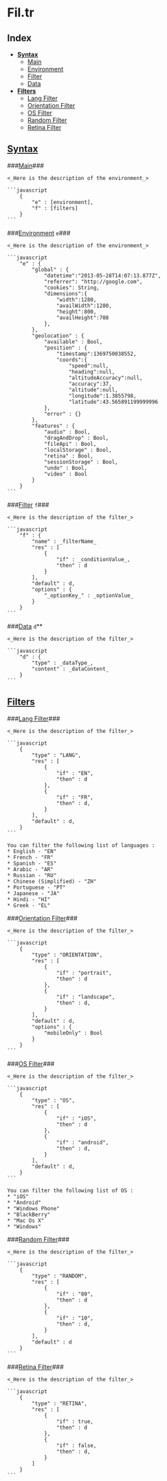 Fil.tr
======

**Index**
----
* **[Syntax](#syntax)**
	* [Main](#main) 
	* [Environment](#environment) 
	* [Filter](#filter)
	* [Data](#data)
* **[Filters](#filters)**
	* [Lang Filter](#langFilter)
	* [Orientation Filter](#orientationFilter)
	* [OS Filter](#osFilter)
	* [Random Filter](#randomFilter)
	* [Retina Filter](#retinaFilter)
	


**[Syntax](id:syntax)**
----

###[Main](id:main)###

	<_Here is the description of the environment_>

	```javascript
  		{
  			"e" : [environment],
	  		"f" : [filters]
  		}    
	```
 
###[Environment](id:environment) `e`###

	<_Here is the description of the environment_>
	
	```javascript
  		"e" : {
  			"global" : {
  				"datetime":"2013-05-28T14:07:13.877Z",
				"referrer": "http://google.com",
				"cookies": String,
				"dimensions":{
					"width":1280,
					"availWidth":1280,
					"height":800,
					"availHeight":708
				},
  			},
  			"geolocation" : {
  				"available" : Bool,
  				"position" : {
  					"timestamp":1369750038552,
					"coords":{
						"speed":null,
						"heading":null,
						"altitudeAccuracy":null,
						"accuracy":37,
						"altitude":null,
						"longitude":1.3855798,
						"latitude":43.565891199999996
  				},
  				"error" : {}
  			},
  			"features" : {
  				"audio" : Bool,
  				"dragAndDrop" : Bool,
  				"fileApi" : Bool,
  				"localStorage" : Bool,
  				"retina" : Bool,
  				"sessionStorage" : Bool,
  				"undo" : Bool,
  				"video" : Bool
  			}
	  	}
	```
  
###[Filter](id:filter) `f`###

	<_Here is the description of the filter_>
	
	```javascript
  		"f" : {
  			"name" : _filterName_
  			"res" : [
  				{
  					"if" : _conditionValue_,
  					"then" : d
  				}
  			],
  			"default" : d,
  			"options" : {
  				"_optionKey_" : _optionValue_
  			}
  	  	}
	```
###[Data](id:data) `d`**

	<_Here is the description of the filter_>
	
	```javascript
  		"d" : {
  			"type" : _dataType_,
  			"content" : _dataContent_
  	  	}
	```
	
**[Filters](id:filters)**
----

###[Lang Filter](id:langFilter)###

	<_Here is the description of the filter_>

	```javascript
  		{
  			"type" : "LANG",
	  		"res" : [
	  			{
	  				"if" : "EN",
		  			"then" : d
	  			},
	  			{
	  				"if" : "FR",
	  				"then" : d,
	  			}
	  		],
	  		"default" : d,
  		}    
	```
	
	You can filter the following list of languages : 
	* English - "EN"
	* French - "FR"
	* Spanish - "ES"
	* Arabic - "AR"
	* Russian - "RU"
	* Chinese (Simplified) - "ZH"
	* Portuguese - "PT"
	* Japanese - "JA"
	* Hindi - "HI"
	* Greek - "EL"
		

###[Orientation Filter](id:orientationFilter)###

	<_Here is the description of the filter_>

	```javascript
  		{
  			"type" : "ORIENTATION",
	  		"res" : [
	  			{
	  				"if" : "portrait",
		  			"then" : d
	  			},
	  			{
	  				"if" : "landscape",
	  				"then" : d,
	  			}
	  		],
	  		"default" : d,
	  		"options" : {
				"mobileOnly" : Bool
	  		}
  		}    
	```
	
###[OS Filter](id:osFilter)###

	<_Here is the description of the filter_>

	```javascript
  		{
  			"type" : "OS",
	  		"res" : [
	  			{
	  				"if" : "iOS",
		  			"then" : d
	  			},
	  			{
	  				"if" : "android",
	  				"then" : d,
	  			}
	  		],
	  		"default" : d,
  		}    
	```
	
	You can filter the following list of OS : 
	* "iOS"
	* "Android"
	* "Windows Phone"
	* "BlackBerry"
	* "Mac Os X"
	* "Windows"


###[Random Filter](id:randomFilter)###

	<_Here is the description of the filter_>

	```javascript
  		{
  			"type" : "RANDOM",
	  		"res" : [
	  			{
	  				"if" : "80",
		  			"then" : d
	  			},
	  			{
	  				"if" : "10",
	  				"then" : d,
	  			}
	  		],
	  		"default" : d
  		}    
	```

###[Retina Filter](id:retinaFilter)###

	<_Here is the description of the filter_>

	```javascript
  		{
  			"type" : "RETINA",
	  		"res" : [
	  			{
	  				"if" : true,
		  			"then" : d
	  			},
	  			{
	  				"if" : false,
	  				"then" : d,
	  			}
	  		]
  		}    
	```
	
 
